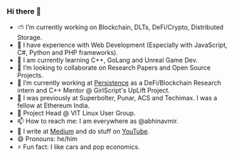 ### Hi there 👋
- ⛅️ I’m currently working on Blockchain, DLTs, DeFi/Crypto, Distributed Storage.
- 🎈 I have experience with Web Development (Especially with JavaScript, C#, Python and PHP frameworks).
- 🌿 I am currently learning C++, GoLang and Unreal Game Dev.
- 👯 I’m looking to collaborate on Research Papers and Open Source Projects.
- 📂 I’m currently working at <a href="https://persistence.one">Persistence</a> as a DeFi/Blockchain Research intern and C++ Mentor @ GirlScript's UpLift Project.
- 📁 I was previously at Superbolter, Punar, ACS and Techimax. I was a fellow at Ethereum India.
- 🐧 Project Head @ VIT Linux User Group.
- 📫 How to reach me: I am everywhere as @abhinavmir.
- 💾 I write at <a href="http://medium.com/@abhinavmir">Medium</a> and do stuff on <a href="https://www.youtube.com/channel/UCcFGIS9ESqxGytSqU9ELg7w?view_as=subscriber">YouTube</a>.
- 😄 Pronouns: he/him
- ⚡ Fun fact: I like cars and pop economics.

